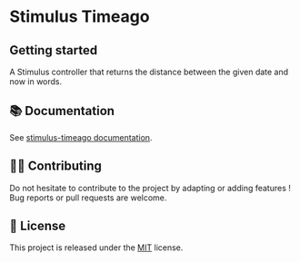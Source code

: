 # Stimulus Timeago

## Getting started

A Stimulus controller that returns the distance between the given date and now in words.

## 📚 Documentation

See [stimulus-timeago documentation](https://www.stimulus-components.com/docs/stimulus-timeago/).

## 👷‍♂️ Contributing

Do not hesitate to contribute to the project by adapting or adding features ! Bug reports or pull requests are welcome.

## 📝 License

This project is released under the [MIT](http://opensource.org/licenses/MIT) license.
